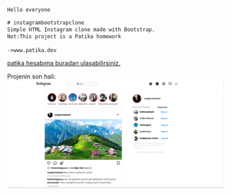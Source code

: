    `Hello everyone`
   
    # instagrambootstrapclone
    Simple HTML Instagram clone made with Bootstrap.
    Not:This project is a Patika homework 

    ->www.patika.dev
   

[patika hesabıma buradan ulaşabilirsiniz.](https://app.patika.dev/umitrencber)  

Projenin son hali:
![projenin son hali](sonHali.png)

